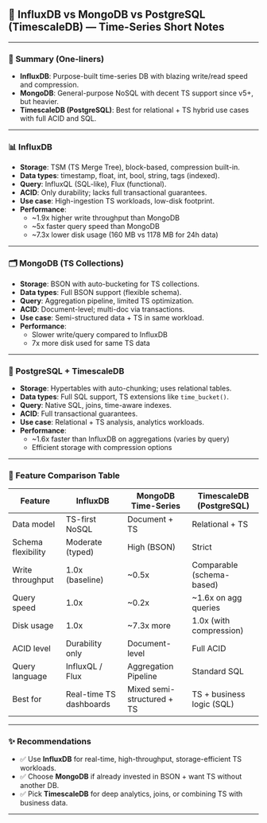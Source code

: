 ## 🧠 InfluxDB vs MongoDB vs PostgreSQL (TimescaleDB) — Time-Series Short Notes

---

### 🎯 Summary (One-liners)

- **InfluxDB**: Purpose-built time-series DB with blazing write/read speed and compression.
- **MongoDB**: General-purpose NoSQL with decent TS support since v5+, but heavier.
- **TimescaleDB (PostgreSQL)**: Best for relational + TS hybrid use cases with full ACID and SQL.

---

### 📊 InfluxDB

- **Storage**: TSM (TS Merge Tree), block-based, compression built-in.
- **Data types**: timestamp, float, int, bool, string, tags (indexed).
- **Query**: InfluxQL (SQL-like), Flux (functional).
- **ACID**: Only durability; lacks full transactional guarantees.
- **Use case**: High-ingestion TS workloads, low-disk footprint.
- **Performance**:
  - ~1.9x higher write throughput than MongoDB
  - ~5x faster query speed than MongoDB
  - ~7.3x lower disk usage (160 MB vs 1178 MB for 24h data)

---

### 🗂️ MongoDB (TS Collections)

- **Storage**: BSON with auto-bucketing for TS collections.
- **Data types**: Full BSON support (flexible schema).
- **Query**: Aggregation pipeline, limited TS optimization.
- **ACID**: Document-level; multi-doc via transactions.
- **Use case**: Semi-structured data + TS in same workload.
- **Performance**:
  - Slower write/query compared to InfluxDB
  - 7x more disk used for same TS data

---

### 🐃 PostgreSQL + TimescaleDB

- **Storage**: Hypertables with auto-chunking; uses relational tables.
- **Data types**: Full SQL support, TS extensions like `time_bucket()`.
- **Query**: Native SQL, joins, time-aware indexes.
- **ACID**: Full transactional guarantees.
- **Use case**: Relational + TS analysis, analytics workloads.
- **Performance**:
  - ~1.6x faster than InfluxDB on aggregations (varies by query)
  - Efficient storage with compression options

---

### 🔄 Feature Comparison Table

| Feature                | InfluxDB              | MongoDB Time-Series         | TimescaleDB (PostgreSQL)   |
|------------------------|------------------------|------------------------------|-----------------------------|
| Data model             | TS-first NoSQL         | Document + TS                | Relational + TS             |
| Schema flexibility     | Moderate (typed)       | High (BSON)                  | Strict                      |
| Write throughput       | 1.0x (baseline)         | ~0.5x                        | Comparable (schema-based)   |
| Query speed            | 1.0x                   | ~0.2x                        | ~1.6x on agg queries        |
| Disk usage             | 1.0x                   | ~7.3x more                   | 1.0x (with compression)     |
| ACID level             | Durability only        | Document-level               | Full ACID                   |
| Query language         | InfluxQL / Flux        | Aggregation Pipeline         | Standard SQL                |
| Best for               | Real-time TS dashboards| Mixed semi-structured + TS   | TS + business logic (SQL)   |

---

### ✨ Recommendations

- ✅ Use **InfluxDB** for real-time, high-throughput, storage-efficient TS workloads.
- ✅ Choose **MongoDB** if already invested in BSON + want TS without another DB.
- ✅ Pick **TimescaleDB** for deep analytics, joins, or combining TS with business data.

---

